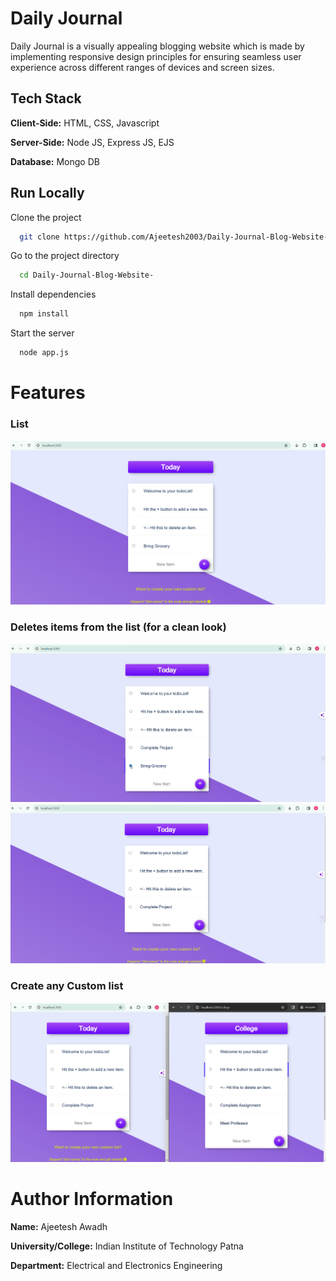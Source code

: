 # Daily Journal

Daily Journal is a visually appealing blogging website which is made by implementing responsive design
principles for ensuring seamless user experience across different ranges of devices and screen sizes.
## Tech Stack

**Client-Side:** HTML, CSS, Javascript

**Server-Side:** Node JS, Express JS, EJS

**Database:** Mongo DB
  
## Run Locally

Clone the project

```bash
  git clone https://github.com/Ajeetesh2003/Daily-Journal-Blog-Website-
```

Go to the project directory

```bash
  cd Daily-Journal-Blog-Website-
```

Install dependencies

```bash
  npm install
```

Start the server

```bash
  node app.js
```

  
# Features

### List
![](https://github.com/Ajeetesh2003/To-Do-List/blob/master/screenshots/list.png)
### Deletes items from the list (for a clean look)
![](https://github.com/Ajeetesh2003/To-Do-List/blob/master/screenshots/beforedelete.png)
![](https://github.com/Ajeetesh2003/To-Do-List/blob/master/screenshots/afterdelete.png)
### Create any Custom list
![](https://github.com/Ajeetesh2003/To-Do-List/blob/master/screenshots/customlist.png)

# Author Information

**Name:** Ajeetesh Awadh

**University/College:** Indian Institute of Technology Patna

**Department:** Electrical and Electronics Engineering

  
